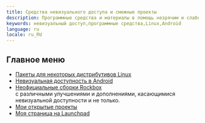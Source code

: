 ```yaml
---
title: Средства невизуального доступа и смежные проекты
description: Программные средства и материалы в помощь незрячим и слабовидящим
keywords: невизуальный доступ,программные средства,Linux,Android
language: ru
locale: ru_RU
---
```


## Главное меню

- [Пакеты для некоторых дистрибутивов Linux](packages/index-ru.md)
- [Невизуальная доступность в Android](android/index-ru.md)
- [Неофициальные сборки Rockbox](rockbox/index-ru.md)  
  с различными улучшениями и дополнениями, касающимися невизуальной
  доступности и не только.
- [Мои открытые проекты](projects-ru.md)
- [Моя страница на Launchpad](https://launchpad.net/~poretsky)
